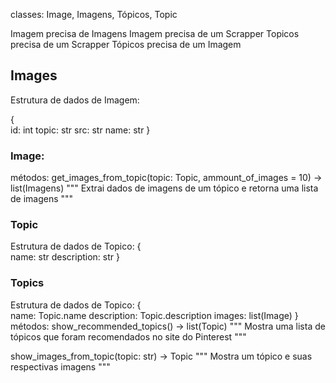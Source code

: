 classes: Image, Imagens, Tópicos, Topic

Imagem precisa de Imagens
Imagem precisa de um Scrapper
Topicos precisa de um Scrapper
Tópicos precisa de um Imagem

## Images
Estrutura de dados de Imagem:

{   
    id: int
    topic: str
    src: str
    name: str
}

### Image:
métodos:
get_images_from_topic(topic: Topic, ammount_of_images = 10) -> list(Imagens)
"""
Extrai dados de imagens de um tópico e retorna uma lista de imagens
"""

### Topic
Estrutura de dados de Topico:
{   
    name: str
    description: str
}

### Topics
Estrutura de dados de Topico:
{   
    name: Topic.name
    description: Topic.description
    images: list(Image)
}
métodos:
show_recommended_topics() -> list(Topic)
"""
Mostra uma lista de tópicos que foram recomendados no site do Pinterest
"""

show_images_from_topic(topic: str) -> Topic
"""
Mostra um tópico e suas respectivas imagens
"""